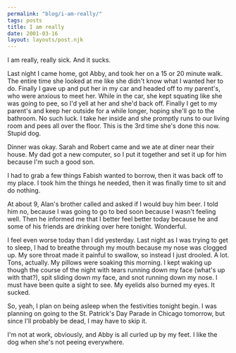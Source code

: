 ```yaml
---
permalink: "blog/i-am-really/"
tags: posts
title: I am really
date: 2001-03-16
layout: layouts/post.njk
---
```


I am really, really sick. And it sucks.

Last night I came home, got Abby, and took her on a 15 or 20 minute walk. The entire time she looked at me like she didn't know what I wanted her to do. Finally I gave up and put her in my car and headed off to my parent's, who were anxious to meet her. While in the car, she kept squating like she was going to pee, so I'd yell at her and she'd back off. Finally I get to my parent's and keep her outside for a while longer, hoping she'll go to the bathroom. No such luck. I take her inside and she promptly runs to our living room and pees all over the floor. This is the 3rd time she's done this now. Stupid dog. 

Dinner was okay. Sarah and Robert came and we ate at diner near their house. My dad got a new computer, so I put it together and set it up for him because I'm such a good son. 

I had to grab a few things Fabish wanted to borrow, then it was back off to my place. I took him the things he needed, then it was finally time to sit and do nothing.

At about 9, Alan's brother called and asked if I would buy him beer. I told him no, because I was going to go to bed soon because I wasn't feeling well. Then he informed me that I better feel better today because he and some of his friends are drinking over here tonight. Wonderful.

I feel even worse today than I did yesterday. Last night as I was trying to get to sleep, I had to breathe through my mouth because my nose was clogged up. My sore throat made it painful to swallow, so instead I just drooled. A lot. Tons, actually. My pillows were soaking this morning. I kept waking up though the course of the night with tears running down my face (what's up with that?), spit sliding down my face, and snot running down my nose. I must have been quite a sight to see. My eyelids also burned my eyes. It sucked.

So, yeah, I plan on being asleep when the festivities tonight begin. I was planning on going to the St. Patrick's Day Parade in Chicago tomorrow, but since I'll probably be dead, I may have to skip it. 

I'm not at work, obviously, and Abby is all curled up by my feet. I like the dog when she's not peeing everywhere.